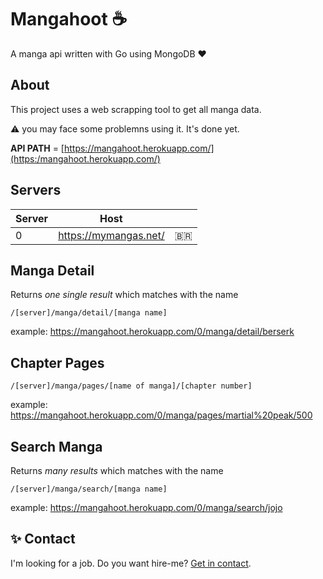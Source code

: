# Mangahoot :coffee:
A manga api written with Go using MongoDB :heart: 

##  About  
This project uses a web scrapping tool to get all manga data.

:warning: you may face some problemns using it. It's done yet.

**API PATH** = [https://mangahoot.herokuapp.com/](https:/mangahoot.herokuapp.com/) 

## Servers

| Server  |  Host  |  |
| --- | --- | --- |
|  0 |  https://mymangas.net/ | :brazil: |

## Manga Detail
Returns *one single result* which matches with the name
```
/[server]/manga/detail/[manga name]
```
example: https://mangahoot.herokuapp.com/0/manga/detail/berserk

## Chapter Pages
```
/[server]/manga/pages/[name of manga]/[chapter number]
```
example: https://mangahoot.herokuapp.com/0/manga/pages/martial%20peak/500

## Search Manga
Returns *many results* which matches with the name
```
/[server]/manga/search/[manga name]
```
example: https://mangahoot.herokuapp.com/0/manga/search/jojo

## :sparkles: Contact
I'm looking for a job. Do you want hire-me? [Get in contact](https://gotneb.github.io). 
